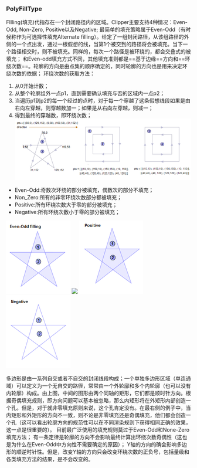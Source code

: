 ### **PolyFillType**

FIlling(填充)代指存在一个封闭路径内的区域。Clipper主要支持4种情况：Even-Odd, Non-Zero, Positive以及Negative;
最简单的填充策略属于Even-Odd（有时候称作为可选择性填充Alternate filling）。给定了一组封闭路径，从该组路径的外侧的一个点出发，通过一根假想的线，当第1个被交到的路径将会被填充。当下一个路径相交时，则不被填充。同样的，每次一个路径是被环绕的，都会交叠式的被填充；
和Even-odd填充方式不同，其他填充准则都是==基于边缘==方向和==环绕次数==。轮廓的方向是由点集的顺序确定的，同时轮廓的方向也是用来决定环绕次数的依据；
环绕次数的获取方法：
1. 从0开始计数；
2. 从整个轮廓组外一点p1，直到需要确认填充与否的区域内一点p2；
3. 当遍历p1到p2的每一个经过的点时，对于每一个穿越了这条假想线段如果是由右向左穿越，则穿越数加一；如果是从右向左穿越，则减一；
4. 得到最终的穿越数，即环绕次数；
![WindingNumber](winding_number.png)
- Even-Odd:奇数次环绕的部分被填充，偶数次的部分不填充；
- Non_Zero:所有的非零环绕次数部分都被填充；
- Positive:所有环绕次数大于零的部分被填充；
- Negative:所有环绕次数小于零的部分被填充；

![](evenodd.png)
![](non_zero.png)
![](positive.png)
![](negative.png)

多边形是由一系列自交或者不自交的封闭线段构成；一个单独多边形区域（单连通域）可以定义为一个无自交的路径，常常由一个外轮廓和多个内轮廓（也可以没有内轮廓）构成。由上图，中间的图形由两个同轴的矩形，它们都是顺时针方向。根据奇偶填充规则，即方向问题可以基本被忽略，那么内矩形将在外矩形内部创造一个孔。但是，对于就非零填充原则来说，这个孔肯定没有。在最右侧的例子中，当内矩形和外矩形的方向不一致，则不论是非零填充还是奇偶填充，他们都会创造一个孔（这可以看出轮廓方向的规范性可以在不同渲染规则下获得相同正确的效果，这一点是很重要的）。
目前最广泛使用的填充规则莫过于Even-Odd和None-Zero填充方法；
有一条定律是轮廓的方向不会影响最终计算出环绕次数奇偶性（这也是为什么在Even-Odd中方向性不需要确定的原因）；
Y轴的方向的确会影响多边形的顺逆时针性。但是，改变Y轴的方向只会改变环绕次数的正负号，包括量级和各类填充方法的结果，是不会改变的。